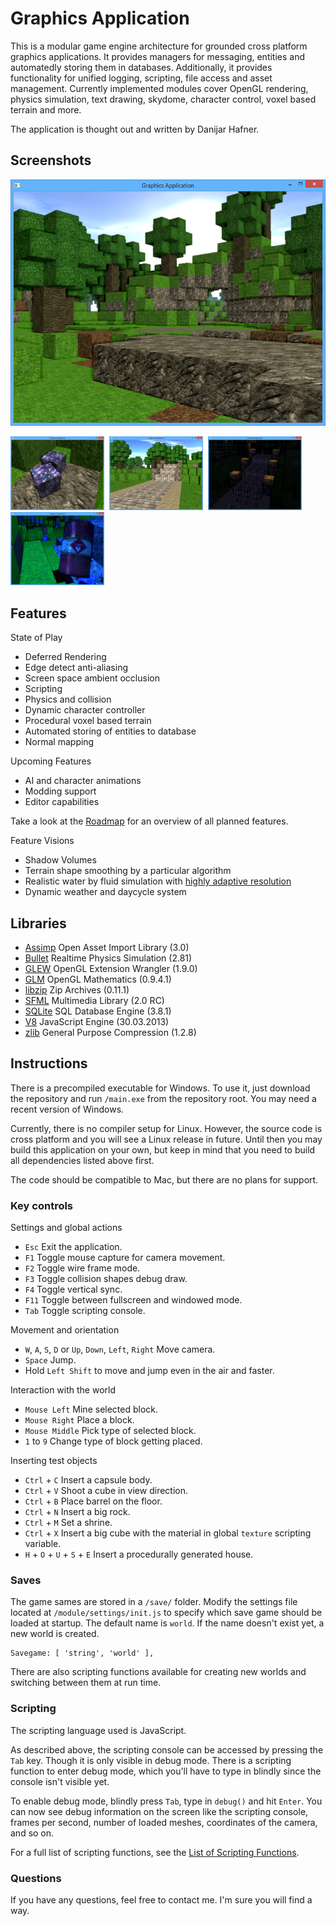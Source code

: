 Graphics Application
====================

This is a modular game engine architecture for grounded cross platform graphics applications. It provides managers for messaging, entities and automatedly storing them in databases. Additionally, it provides functionality for unified logging, scripting, file access and asset management. Currently implemented modules cover OpenGL rendering, physics simulation, text drawing, skydome, character control, voxel based terrain and more.

The application is thought out and written by Danijar Hafner.

Screenshots
-----------

![Screenshot](screenshot/2014.02.08%20landscape.png?raw=true)

<img src="screenshot/2014.02.11%20normal%20maps%20and%20specular%20magic.png?raw=true" width="150">&nbsp;
<img src="screenshot/2014.03.02%20stairs%20day.png?raw=true" width="150">&nbsp;
<img src="screenshot/2014.03.02%20stairs%20night.png?raw=true" width="150">&nbsp;
<img src="screenshot/2014.01.24%20specular%20barrel.png?raw=true" width="150">


Features
--------

State of Play

- Deferred Rendering
- Edge detect anti-aliasing
- Screen space ambient occlusion
- Scripting
- Physics and collision
- Dynamic character controller
- Procedural voxel based terrain
- Automated storing of entities to database
- Normal mapping

Upcoming Features

- AI and character animations
- Modding support
- Editor capabilities

Take a look at the [Roadmap](https://raw.github.com/ComputerGame/GraphicsApplication/master/ROADMAP.md) for an overview of all planned features.

Feature Visions

- Shadow Volumes
- Terrain shape smoothing by a particular algorithm
- Realistic water by fluid simulation with [highly adaptive resolution](http://pub.ist.ac.at/group_wojtan/projects/2013_Ando_HALSoTM/index.html)
- Dynamic weather and daycycle system

Libraries
---------

- [Assimp](http://assimp.sourceforge.net/) Open Asset Import Library (3.0)
- [Bullet](http://bulletphysics.org/) Realtime Physics Simulation (2.81)
- [GLEW](http://glew.sourceforge.net/) OpenGL Extension Wrangler (1.9.0)
- [GLM](http://glm.g-truc.net/) OpenGL Mathematics (0.9.4.1)
- [libzip](http://www.nih.at/libzip/) Zip Archives (0.11.1)
- [SFML](http://www.sfml-dev.org/) Multimedia Library (2.0 RC)
- [SQLite](http://www.sqlite.org/) SQL Database Engine (3.8.1)
- [V8](https://developers.google.com/v8/) JavaScript Engine (30.03.2013)
- [zlib](http://www.zlib.net/) General Purpose Compression (1.2.8)

Instructions
------------

There is a precompiled executable for Windows. To use it, just download the repository and run `/main.exe` from the repository root. You may need a recent version of Windows.

Currently, there is no compiler setup for Linux. However, the source code is cross platform and you will see a Linux release in future. Until then you may build this application on your own, but keep in mind that you need to build all dependencies listed above first.

The code should be compatible to Mac, but there are no plans for support.

### Key controls

Settings and global actions

- `Esc` Exit the application.
- `F1` Toggle mouse capture for camera movement.
- `F2` Toggle wire frame mode.
- `F3` Toggle collision shapes debug draw.
- `F4` Toggle vertical sync.
- `F11` Toggle between fullscreen and windowed mode.
- `Tab` Toggle scripting console.

Movement and orientation

- `W`, `A`, `S`, `D` or `Up`, `Down`, `Left`, `Right` Move camera.
- `Space` Jump.
- Hold `Left Shift` to move and jump even in the air and faster.

Interaction with the world

- `Mouse Left` Mine selected block.
- `Mouse Right` Place a block.
- `Mouse Middle` Pick type of selected block.
- `1` to `9` Change type of block getting placed.

Inserting test objects

- `Ctrl` + `C` Insert a capsule body.
- `Ctrl` + `V` Shoot a cube in view direction.
- `Ctrl` + `B` Place barrel on the floor.
- `Ctrl` + `N` Insert a big rock.
- `Ctrl` + `M` Set a shrine.
- `Ctrl` + `X` Insert a big cube with the material in global `texture` scripting variable.
- `H` + `O` + `U` + `S` + `E` Insert a procedurally generated house.

### Saves

The game sames are stored in a `/save/` folder. Modify the settings file located at `/module/settings/init.js` to specify which save game should be loaded at startup. The default name is `world`. If the name doesn't exist yet, a new world is created.

    Savegame: [ 'string', 'world' ],

There are also scripting functions available for creating new worlds and switching between them at run time.

### Scripting

The scripting language used is JavaScript.

As described above, the scripting console can be accessed by pressing the `Tab` key. Though it is only visible in debug mode. There is a scripting function to enter debug mode, which you'll have to type in blindly since the console isn't visible yet.

To enable debug mode, blindly press `Tab`, type in `debug()` and hit `Enter`. You can now see debug information on the screen like the scripting console, frames per second, number of loaded meshes, coordinates of the camera, and so on.

For a full list of scripting functions, see the [List of Scripting Functions](https://github.com/ComputerGame/GraphicsApplication/wiki/List-of-Scripting-Functions).

### Questions

If you have any questions, feel free to contact me. I'm sure you will find a way.
